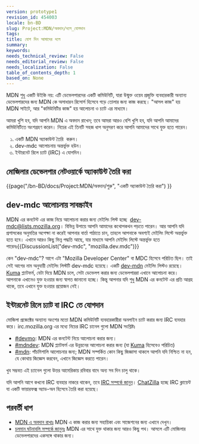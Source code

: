 ```yaml
---
version: prototype1
revision_id: 454003
locale: bn-BD
slug: Project:MDN/অবদান/দলে_যোগদান
tags: 
title: যোগ দিন আমাদের দলে
summary: 
keywords: 
needs_technical_review: False
needs_editorial_review: False
needs_localization: False
table_of_contents_depth: 1
based_on: None
---
```

<p>MDN শুধু একটি উইকি নয়: এটি ডেভেলপারদের একটি কমিউনিটি, যারা উন্মুক্ত ওয়েব প্রজুক্তি ব্যবহারকারী অন্যান্য ডেভেলপারদের জন্য MDN কে অসাধারন রিসোর্স হিসেবে গড়ে তোলার জন্য কাজ করছে। "আসল কাজ" হয় MDN সাইটে, আর "কমিউনিটির কাজ" হয় আলোচনা ও চ্যাট এর মাধ্যমে।</p>
<p>আমরা খুশি হব, যদি আপনি MDN এ অবদান রাখেন; তবে আমরা আরও বেশি খুশি হব, যদি আপনি আমাদের কমিউনিটিতে অংশগ্রহণ করেন। নিচের এই তিনটি সহজ ধাপ অনুসরণ করে আপনি আমাদের সাথে যুক্ত হতে পারেন।</p>
<ol style="list-style-type: -moz-bengali; list-style-type: bengali;">
  <li>একটি MDN অ্যাকাউন্ট তৈরি &nbsp;করুন।</li>
  <li>dev-mdc আলোচনায় অন্তর্ভুক্ত হউন।</li>
  <li>ইন্টারনেট রিলে চ্যাট (IRC) এ যোগদিন।</li>
</ol>
<h2 id=".E0.A6.AE.E0.A7.8B.E0.A6.9C.E0.A6.BF.E0.A6.B2.E0.A6.BE.E0.A6.B0_.E0.A6.A1.E0.A7.87.E0.A6.AD.E0.A7.87.E0.A6.B2.E0.A6.AA.E0.A6.BE.E0.A6.B0_.E0.A6.A8.E0.A7.87.E0.A6.9F.E0.A6.93.E0.A6.AF.E0.A6.BC.E0.A6.BE.E0.A6.B0.E0.A7.8D.E0.A6.95.E0.A7.87_.E0.A6.85.E0.A7.8D.E0.A6.AF.E0.A6.BE.E0.A6.95.E0.A6.BE.E0.A6.89.E0.A6.A8.E0.A7.8D.E0.A6.9F_.E0.A6.A4.E0.A7.88.E0.A6.B0.E0.A6.BF_.E0.A6.95.E0.A6.B0.E0.A6.BE">মোজিলার ডেভেলপার নেটওয়ার্কে অ্যাকাউন্ট তৈরি করা</h2>
<p>{{page("/bn-BD/docs/Project:MDN/অবদান/শুরু", "একটি অ্যাকাউন্ট তৈরি করা") }}</p>
<h2 id="dev-mdc_.E0.A6.86.E0.A6.B2.E0.A7.8B.E0.A6.9A.E0.A6.A8.E0.A6.BE.E0.A6.AF.E0.A6.BC_.E0.A6.B8.E0.A6.BE.E0.A6.AC.E0.A6.B8.E0.A7.8D.E0.A6.95.E0.A7.8D.E0.A6.B0.E0.A6.BE.E0.A6.87.E0.A6.AC">dev-mdc আলোচনায় সাবস্ক্রাইব</h2>
<p>MDN এর কনটেন্ট এর কাজ নিয়ে আলোচনা করার জন্য মেইলিং লিস্ট হচ্ছে&nbsp;<span style="line-height: inherit;">&nbsp;</span><a href="https://lists.mozilla.org/listinfo/dev-mdc" style="line-height: inherit;" title="https://lists.mozilla.org/listinfo/dev-mdc">dev-mdc@lists.mozilla.org</a>। বিভিন্ন উপায়ে আপনি আমাদের কথোপকথন পড়তে পারেন। আর আপনি যদি প্রশাসকের অনুমতির অপেক্ষা না করেই আপনার বার্তা পাঠাতে চান, তাহলে আপনাকে অবশ্যই মেইলিং লিস্টে অন্তর্ভুক্ত হতে হবে। এখানে আরও কিছু ভিন্ন পদ্ধতি আছে, যার মাধ্যমে আপনি মেইলিং লিস্টে অন্তর্ভুক্ত হতে পারেনঃ<span style="line-height: inherit;">{{DiscussionList("dev-mdc", "mozilla.dev.mdc")}}</span></p>
<p>কেন "dev-mdc"? আগে এটা "Mozilla Developer Center" বা MDC হিসেবে পরিচিত ছিল। তাই সেই আগের নাম অনুযায়ী মেইলিং লিস্টটি&nbsp;<span style="line-height: 21px;">dev-mdc হয়েছে। একটি&nbsp;</span><a href="https://lists.mozilla.org/listinfo/dev-mdn" style="line-height: inherit;" title="https://lists.mozilla.org/listinfo/dev-mdn">dev-mdn</a><span style="line-height: inherit;">&nbsp;মেইলিং লিস্টও রয়েছে। </span><a href="https://github.com/mozilla/kuma" style="line-height: inherit;" title="https://github.com/mozilla/kuma">Kuma</a><span style="line-height: inherit;">&nbsp;প্ল্যাটফর্ম, যেটা দিয়ে MDN চলে, সেটা ডেভেলপ করার জন্য ডেভেলপাররা এখানে আলোচনা করে। আপনাকে এখানেও যুক্ত হওয়ার জন্য স্বাগত জানানো হচ্ছে। কিন্তু আপনার যদি শুধু MDN এর কনটেন্ট এর প্রতি আগ্রহ থাকে, তবে এখানে যুক্ত হওয়ার প্রয়োজন নেই।</span></p>
<h2 id=".E0.A6.87.E0.A6.A8.E0.A7.8D.E0.A6.9F.E0.A6.BE.E0.A6.B0.E0.A6.A8.E0.A7.87.E0.A6.9F_.E0.A6.B0.E0.A6.BF.E0.A6.B2.E0.A7.87_.E0.A6.9A.E0.A7.8D.E0.A6.AF.E0.A6.BE.E0.A6.9F_.E0.A6.AC.E0.A6.BE_IRC_.E0.A6.A4.E0.A7.87_.E0.A6.AF.E0.A7.8B.E0.A6.97.E0.A6.A6.E0.A6.BE.E0.A6.A8">ইন্টারনেট রিলে চ্যাট বা IRC তে যোগদান</h2>
<p>মোজিলা প্রজেক্টের অন্যান্য অংশের মতো MDN কমিউনিটি ব্যবহারকারীরা অনলাইন চ্যাট করার জন্য IRC ব্যবহার করে।&nbsp;<span style="line-height: inherit;">irc.mozilla.org এর মধ্যে</span><span style="line-height: inherit;">&nbsp;নিচের IRC চানেল গুলো&nbsp;</span><span style="line-height: inherit;">MDN সংশ্লিষ্টঃ</span></p>
<ul>
  <li><a href="irc://irc.mozilla.org/devmo" title="irc://irc.mozilla.org/devmo">#devmo</a>: MDN এর কনটেন্ট নিয়ে আলোচনা করার জন্য।</li>
  <li><a href="irc://irc.mozilla.org/mdndev" title="http://irc.mozilla.org/devmo">#mdndev</a>: MDN প্ল্যাটফর্ম এর উন্নয়নের আলোচনা করার জন্য (যা&nbsp;<a href="/en-US/docs/Project:MDN/Kuma" title="/en-US/docs/Project:MDN/Kuma">Kuma</a>&nbsp;হিসেবেও পরিচিত)</li>
  <li><a href="irc://irc.mozilla.org/mdn" title="irc://irc.mozilla.org/mdn">#mdn</a>: পাঁচমিশালি আলোচনার জন্য; MDN সম্পর্কিত কোন কিছু জিজ্ঞাসা থাকলে আপনি যদি নিশ্চিত না হন, যে কোথায় জিজ্ঞেস করবেন, এখানে জিজ্ঞেস করতে পারেন।</li>
</ul>
<p>খুব সম্ভবত এই চ্যানেল গুলো উত্তর আমেরিকায় রবিবার বাদে অন্য সব দিন চালু থাকে।</p>
<p>যদি আপনি আগে কখনো IRC ব্যবহার নাকরে থাকেন, তবে&nbsp;<a href="http://wiki.mozilla.org/IRC" title="http://wiki.mozilla/org/IRC">IRC সম্পর্কে জানুন</a>।&nbsp;<a href="https://addons.mozilla.org/en-US/firefox/addon/chatzilla/" title="https://addons.mozilla.org/en-US/firefox/addon/chatzilla/">ChatZilla</a>&nbsp;হচ্ছে IRC ক্লায়েন্ট যা&nbsp;একটি ফায়ারফক্স অ্যাড-অন হিসেবে তৈরি করা হয়েছে।</p>
<h2 id=".E0.A6.AA.E0.A6.B0.E0.A6.AC.E0.A6.B0.E0.A7.8D.E0.A6.A4.E0.A7.80_.E0.A6.A7.E0.A6.BE.E0.A6.AA">পরবর্তী ধাপ</h2>
<ul>
  <li><a href="/bn-BD/docs/Project:MDN/%E0%A6%85%E0%A6%AC%E0%A6%A6%E0%A6%BE%E0%A6%A8" title="/bn-BD/docs/Project:MDN/%E0%A6%85%E0%A6%AC%E0%A6%A6%E0%A6%BE%E0%A6%A8">MDN এ অবদান রাখাঃ</a>&nbsp;MDN এ কাজ করার জন্য সহায়িকা এবং সাজেশনের জন্য এখানে দেখুন।</li>
  <li><a href="/bn-BD/docs/Project:MDN/অবদান/চলমান_ঘটনাবলি_সম্পর্কে" title="/en-US/docs/Project:MDN/Contributing/Follow_what_s_happening">চলমান ঘটনাবলি সম্পর্কে জানুনঃ</a>&nbsp;MDN এর সাথে যুক্ত থাকার জন্য আরও কিছু পথ। আসলে এটি মোজিলার ডেভেলপারদের একসঙ্গে থাকার জন্য।</li>
</ul>

